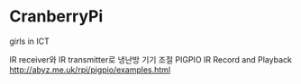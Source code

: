 # CranberryPi
girls in ICT

IR receiver와 IR transmitter로 냉난방 기기 조절
PIGPIO IR Record and Playback http://abyz.me.uk/rpi/pigpio/examples.html
